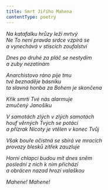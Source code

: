 ```yaml
---
title: Smrt Jiřího Mahena
contentType: poetry
---
```


<section>

_Na katafalku hrůzy leží mrtvý  
Ne To není pravda srdce vzpírá se  
a vynechává v stiscích zoufalství_

</section>

<section>

_Dnes po druhé za pláč se nestydím  
a zuby nezatínám_

</section>

<section>

_Anarchistovo ráno pije tmu  
tvé beznaděje básníku  
ta slavná honba za Bohem je skončena_

</section>

<section>

_Křik smrti Tvé nás alarmuje  
zmučený Janošíku_

</section>

<section>

_V samotách zlých v zlých samotách  
houf věrných Tvých se potácí  
a přízrak Nicoty je vtělen v konec Tvůj_

</section>

<section>

_Však bouře očistná se sbírá ve mracích  
provazy blesků zítřek zauzluje_

</section>

<section>

_Horní chlapci budou mít dnes sněm  
poslední z nich k nim přichází  
a obrácen nazad hrozí valaškou_

</section>

<section>

_Mahene! Mahene!_

</section>
